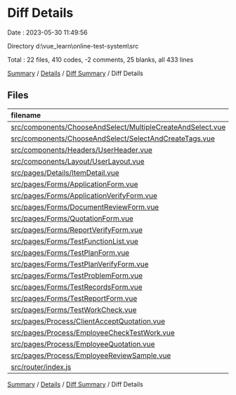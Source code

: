 # Diff Details

Date : 2023-05-30 11:49:56

Directory d:\\vue_learn\\online-test-system\\src

Total : 22 files,  410 codes, -2 comments, 25 blanks, all 433 lines

[Summary](results.md) / [Details](details.md) / [Diff Summary](diff.md) / Diff Details

## Files
| filename | language | code | comment | blank | total |
| :--- | :--- | ---: | ---: | ---: | ---: |
| [src/components/ChooseAndSelect/MultipleCreateAndSelect.vue](/src/components/ChooseAndSelect/MultipleCreateAndSelect.vue) | Vue | -2 | 0 | 0 | -2 |
| [src/components/ChooseAndSelect/SelectAndCreateTags.vue](/src/components/ChooseAndSelect/SelectAndCreateTags.vue) | Vue | -3 | 0 | 0 | -3 |
| [src/components/Headers/UserHeader.vue](/src/components/Headers/UserHeader.vue) | Vue | 47 | 0 | 6 | 53 |
| [src/components/Layout/UserLayout.vue](/src/components/Layout/UserLayout.vue) | Vue | 12 | 0 | 2 | 14 |
| [src/pages/Details/ItemDetail.vue](/src/pages/Details/ItemDetail.vue) | Vue | 30 | 0 | 0 | 30 |
| [src/pages/Forms/ApplicationForm.vue](/src/pages/Forms/ApplicationForm.vue) | Vue | 3 | 0 | 0 | 3 |
| [src/pages/Forms/ApplicationVerifyForm.vue](/src/pages/Forms/ApplicationVerifyForm.vue) | Vue | -2 | 0 | 0 | -2 |
| [src/pages/Forms/DocumentReviewForm.vue](/src/pages/Forms/DocumentReviewForm.vue) | Vue | -2 | 0 | 0 | -2 |
| [src/pages/Forms/QuotationForm.vue](/src/pages/Forms/QuotationForm.vue) | Vue | 149 | 0 | 7 | 156 |
| [src/pages/Forms/ReportVerifyForm.vue](/src/pages/Forms/ReportVerifyForm.vue) | Vue | -2 | 0 | 0 | -2 |
| [src/pages/Forms/TestFunctionList.vue](/src/pages/Forms/TestFunctionList.vue) | Vue | 76 | -2 | 7 | 81 |
| [src/pages/Forms/TestPlanForm.vue](/src/pages/Forms/TestPlanForm.vue) | Vue | -2 | 0 | 0 | -2 |
| [src/pages/Forms/TestPlanVerifyForm.vue](/src/pages/Forms/TestPlanVerifyForm.vue) | Vue | -2 | 0 | 0 | -2 |
| [src/pages/Forms/TestProblemForm.vue](/src/pages/Forms/TestProblemForm.vue) | Vue | -2 | 0 | 0 | -2 |
| [src/pages/Forms/TestRecordsForm.vue](/src/pages/Forms/TestRecordsForm.vue) | Vue | -2 | 0 | 0 | -2 |
| [src/pages/Forms/TestReportForm.vue](/src/pages/Forms/TestReportForm.vue) | Vue | -2 | 0 | 0 | -2 |
| [src/pages/Forms/TestWorkCheck.vue](/src/pages/Forms/TestWorkCheck.vue) | Vue | -2 | 0 | 0 | -2 |
| [src/pages/Process/ClientAcceptQuotation.vue](/src/pages/Process/ClientAcceptQuotation.vue) | Vue | 3 | 0 | -1 | 2 |
| [src/pages/Process/EmployeeCheckTestWork.vue](/src/pages/Process/EmployeeCheckTestWork.vue) | Vue | -14 | 0 | 0 | -14 |
| [src/pages/Process/EmployeeQuotation.vue](/src/pages/Process/EmployeeQuotation.vue) | Vue | -2 | 0 | 0 | -2 |
| [src/pages/Process/EmployeeReviewSample.vue](/src/pages/Process/EmployeeReviewSample.vue) | Vue | 46 | 0 | 4 | 50 |
| [src/router/index.js](/src/router/index.js) | JavaScript | 83 | 0 | 0 | 83 |

[Summary](results.md) / [Details](details.md) / [Diff Summary](diff.md) / Diff Details